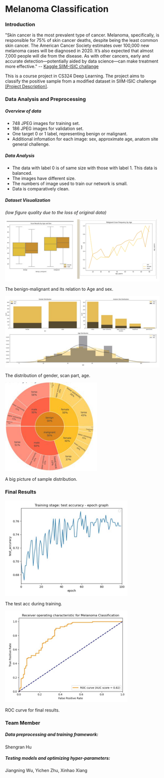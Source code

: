 # Melanoma Classification
### Introduction
"Skin cancer is the most prevalent type of cancer. Melanoma, specifically, is responsible for 75%
of skin cancer deaths, despite being the least common skin cancer. The American Cancer Society
estimates over 100,000 new melanoma cases will be diagnosed in 2020. It’s also expected that
almost 7,000 people will die from the disease. As with other cancers, early and accurate detection—potentially aided by data science—can make treatment more effective." -- [Kaggle SIIM-ISIC challange](https://www.kaggle.com/c/siim-isic-melanoma-classification/overview)  

This is a course project in CS324 Deep Learning. The project aims to classify the positive sample from a modified dataset in SIIM-ISIC challenge [[Project Description]](/Instruction_v2.pdf).

### Data Analysis and Preprocessing

##### Overview of data
- 748 JPEG images for training set.
- 186 JPEG images for validation set.
- One target 0 or 1 label, representing benign or malignant.
- Additional infomation for each image: sex, approximate age, anatom site general challenge.

##### Data Analysis
- The data with label 0 is of same size with those with label 1. This data is balanced.
- The images have different size.
- The numbers of image used to train our network is small.
- Data is comparatively clean.

##### Dataset Visualization
*(low figure quality due to the loss of original data)*

<img src="/fig/age.png" width="600"/>

The benign-malignant and its relation to Age and sex.

<img src="/fig/distribution.png" width="600"/>

The distribution of gender, scan part, age.

<img src="/fig/circle.png" width="300"/>

A big picture of sample distribution.

### Final Results

<img src="/fig/training.jpg" width="400"/>

The test acc during training.

<img src="/fig/roc.jpg" width="400"/>

ROC curve for final results.

### Team Member
##### Data preprocessing and training framework: 
Shengran Hu
##### Testing models and optimizing hyper-parameters: 
Jiangning Wu, Yichen Zhu, Xinhao Xiang
